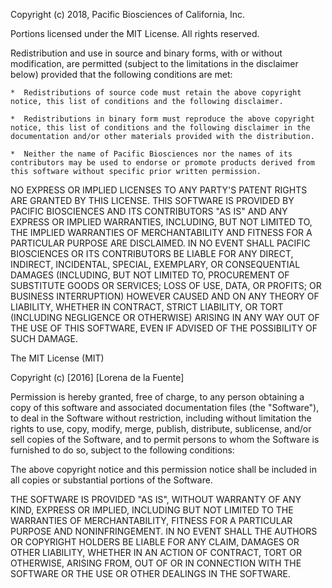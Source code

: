 Copyright (c) 2018, Pacific Biosciences of California, Inc.

Portions licensed under the MIT License.
All rights reserved.
 
Redistribution and use in source and binary forms, with or without modification, are permitted (subject to the limitations in the disclaimer below) provided that the following conditions are met:
 
    *  Redistributions of source code must retain the above copyright notice, this list of conditions and the following disclaimer.
 
    *  Redistributions in binary form must reproduce the above copyright notice, this list of conditions and the following disclaimer in the documentation and/or other materials provided with the distribution.
  
    *  Neither the name of Pacific Biosciences nor the names of its contributors may be used to endorse or promote products derived from this software without specific prior written permission.
 
NO EXPRESS OR IMPLIED LICENSES TO ANY PARTY'S PATENT RIGHTS ARE GRANTED BY THIS LICENSE. THIS SOFTWARE IS PROVIDED BY PACIFIC BIOSCIENCES AND ITS CONTRIBUTORS "AS IS" AND ANY EXPRESS OR IMPLIED WARRANTIES, INCLUDING, BUT NOT LIMITED TO, THE IMPLIED WARRANTIES OF MERCHANTABILITY AND FITNESS FOR A PARTICULAR PURPOSE ARE DISCLAIMED. IN NO EVENT SHALL PACIFIC BIOSCIENCES OR ITS CONTRIBUTORS BE LIABLE FOR ANY DIRECT, INDIRECT, INCIDENTAL, SPECIAL, EXEMPLARY, OR CONSEQUENTIAL DAMAGES (INCLUDING, BUT NOT LIMITED TO, PROCUREMENT OF SUBSTITUTE GOODS OR SERVICES; LOSS OF USE, DATA, OR PROFITS; OR BUSINESS INTERRUPTION) HOWEVER CAUSED AND ON ANY THEORY OF LIABILITY, WHETHER IN CONTRACT, STRICT LIABILITY, OR TORT (INCLUDING NEGLIGENCE OR OTHERWISE) ARISING IN ANY WAY OUT OF THE USE OF THIS SOFTWARE, EVEN IF ADVISED OF THE POSSIBILITY OF SUCH DAMAGE.
 
The MIT License (MIT)

Copyright (c) [2016] [Lorena de la Fuente]

Permission is hereby granted, free of charge, to any person obtaining a copy
of this software and associated documentation files (the "Software"), to deal
in the Software without restriction, including without limitation the rights
to use, copy, modify, merge, publish, distribute, sublicense, and/or sell
copies of the Software, and to permit persons to whom the Software is
furnished to do so, subject to the following conditions:

The above copyright notice and this permission notice shall be included in all
copies or substantial portions of the Software.

THE SOFTWARE IS PROVIDED "AS IS", WITHOUT WARRANTY OF ANY KIND, EXPRESS OR
IMPLIED, INCLUDING BUT NOT LIMITED TO THE WARRANTIES OF MERCHANTABILITY,
FITNESS FOR A PARTICULAR PURPOSE AND NONINFRINGEMENT. IN NO EVENT SHALL THE
AUTHORS OR COPYRIGHT HOLDERS BE LIABLE FOR ANY CLAIM, DAMAGES OR OTHER
LIABILITY, WHETHER IN AN ACTION OF CONTRACT, TORT OR OTHERWISE, ARISING FROM,
OUT OF OR IN CONNECTION WITH THE SOFTWARE OR THE USE OR OTHER DEALINGS IN THE
SOFTWARE.

